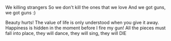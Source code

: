 We killing strangers
So we don't kill the ones that we love
     And we got guns, we got guns
:)

Beauty hurts!
The value of life is only understood when you give it away.
Happiness is hidden in the moment before I fire my gun!
All the pieces must fall into place, they will dance, they will sing, they will DIE
